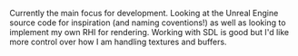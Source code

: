 Currently the main focus for development. Looking at the Unreal Engine source code for inspiration (and naming coventions!) as well as looking to implement my own RHI for rendering. Working with SDL is good but I'd like more control over how I am handling textures and buffers.
